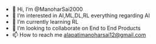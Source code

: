 - 👋 Hi, I’m @ManoharSai2000
- 👀 I’m interested in AI,ML,DL,RL everything regarding AI
- 🌱 I’m currently learning RL
- 💞️ I’m looking to collaborate on End to End Products
- 📫 How to reach me alapatimanoharsai12@gmail.com

<!---
ManoharSai2000/ManoharSai2000 is a ✨ special ✨ repository because its `README.md` (this file) appears on your GitHub profile.
You can click the Preview link to take a look at your changes.
--->
